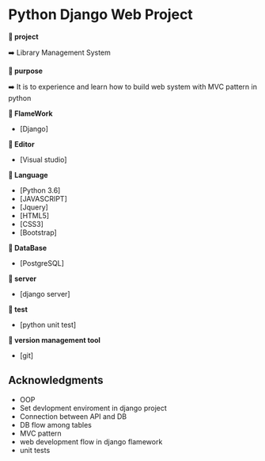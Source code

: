 # Python Django Web Project

**:book: project**

:arrow_right: Library Management System 

**:book: purpose**

:arrow_right: It is to experience and learn how to build web system with MVC pattern in python

**:book: FlameWork**

* [Django]

**:book: Editor**

* [Visual studio]

**:book: Language**

* [Python 3.6]
* [JAVASCRIPT]
* [Jquery]
* [HTML5]
* [CSS3]
* [Bootstrap]

**:book: DataBase**

* [PostgreSQL]

**:book: server**

* [django server]

**:book: test**

* [python unit test]

**:book: version management tool**

* [git]

## Acknowledgments

* OOP
* Set devlopment enviroment in django project
* Connection between API and DB
* DB flow among tables
* MVC pattern
* web development flow in django flamework
* unit tests


